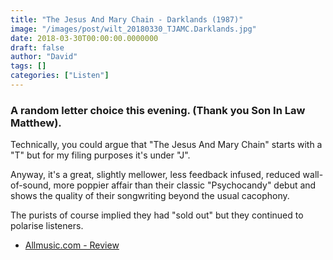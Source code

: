 ```yaml
---
title: "The Jesus And Mary Chain - Darklands (1987)"
image: "/images/post/wilt_20180330_TJAMC.Darklands.jpg"
date: 2018-03-30T00:00:00.0000000
draft: false
author: "David"
tags: []
categories: ["Listen"]
---
```

### A random letter choice this evening. (Thank you Son In Law Matthew).  
  
Technically, you could argue that "The Jesus And Mary Chain" starts with a "T" but for my filing purposes it's under "J".  
  
Anyway, it's a great, slightly mellower, less feedback infused, reduced wall-of-sound, more poppier affair than their classic "Psychocandy" debut and shows the quality of their songwriting beyond the usual cacophony.  
  
The purists of course implied they had "sold out" but they continued to polarise listeners.   

-  [Allmusic.com - Review](https://www.allmusic.com/album/darklands-mw0000651272)